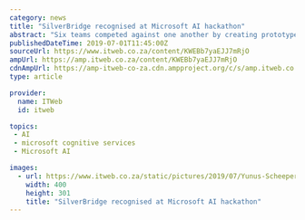 ```yaml
---
category: news
title: "SilverBridge recognised at Microsoft AI hackathon"
abstract: "Six teams competed against one another by creating prototypes and presentations using Microsoft Azure AI services. “The SilverBridge developers used the cognitive Services Vision API (application programming interface) with a specific focus on facial ..."
publishedDateTime: 2019-07-01T11:45:00Z
sourceUrl: https://www.itweb.co.za/content/KWEBb7yaEJJ7mRjO
ampUrl: https://amp.itweb.co.za/content/KWEBb7yaEJJ7mRjO
cdnAmpUrl: https://amp-itweb-co-za.cdn.ampproject.org/c/s/amp.itweb.co.za/content/KWEBb7yaEJJ7mRjO
type: article

provider:
  name: ITWeb
  id: itweb

topics:
 - AI
 - microsoft cognitive services
 - Microsoft AI

images:
  - url: https://www.itweb.co.za/static/pictures/2019/07/Yunus-Scheepers-SilverBridge-400X.jpg
    width: 400
    height: 301
    title: "SilverBridge recognised at Microsoft AI hackathon"
---
```


